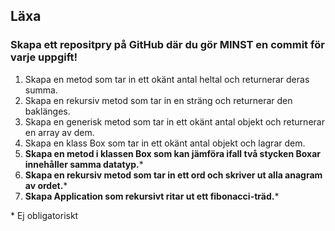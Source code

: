 ## Läxa
### Skapa ett repositpry på GitHub där du gör MINST en commit för varje uppgift!


1. Skapa en metod som tar in ett okänt antal heltal och returnerar deras summa.
2. Skapa en rekursiv metod som tar in en sträng och returnerar den baklänges.
3. Skapa en generisk metod som tar in ett okänt antal objekt och returnerar en array av dem.
4. Skapa en klass Box som tar in ett okänt antal objekt och lagrar dem.
5. **Skapa en metod i klassen Box som kan jämföra ifall två stycken Boxar innehåller samma datatyp.***
6. **Skapa en rekursiv metod som tar in ett ord och skriver ut alla anagram av ordet.***
7. **Skapa Application som rekursivt ritar ut ett fibonacci-träd.***

\* Ej obligatoriskt
